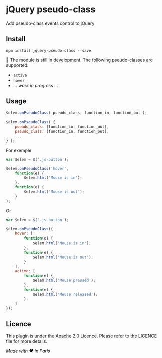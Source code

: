 # jQuery pseudo-class
Add pseudo-class events control to jQuery

## Install
```
npm install jquery-pseudo-class --save
```

:construction: The module is still in development.
The following pseudo-classes are supported:
- `active`
- `hover`
- *... work in progress ...*

## Usage

```javascript
$elem.onPseudoClass( pseudo_class, function_in, function_out );

$elem.onPseudoClass( {
    pseudo_class: [function_in, function_out],
    pseudo_class: [function_in, function_out],
    ...
} );
```

For exemple:
```javascript
var $elem = $('.js-button');

$elem.onPseudoClass('hover',
    function(e) {
        $elem.html('Mouse is in');
    },
    function(e) {
        $elem.html('Mouse is out');
    }
);
```
Or
```javascript
var $elem = $('.js-button');

$elem.onPseudoClass({
    hover: [
        function(e) {
            $elem.html('Mouse is in');
        },
        function(e) {
            $elem.html('Mouse is out');
        }
    ],
    active: [
        function(e) {
            $elem.html('Mouse pressed');
        },
        function(e) {
            $elem.html('Mouse released');
        }
    ]
});
```

## Licence
This plugin is under the Apache 2.0 Licence.
Please refer to the LICENCE file for more details.

*Made with :heart: in Paris*

